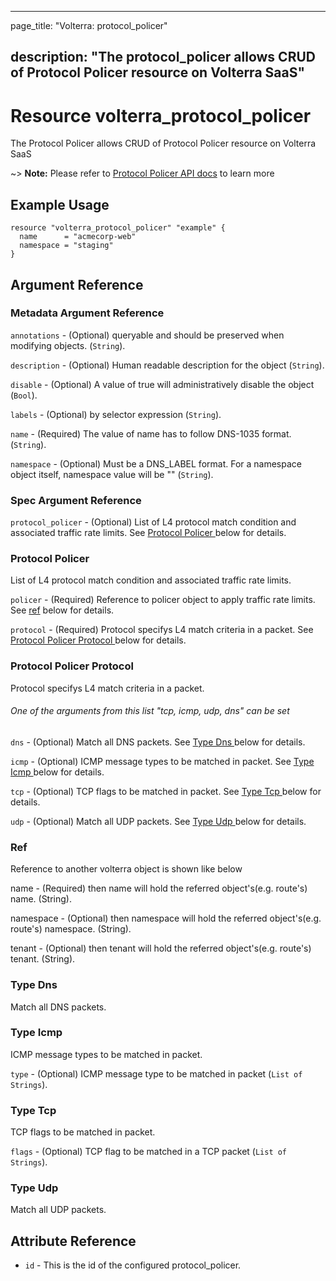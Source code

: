 ---

page_title: "Volterra: protocol_policer"

description: "The protocol_policer allows CRUD of Protocol Policer resource on Volterra SaaS"
---------------------------------------------------------------------------------------------

Resource volterra_protocol_policer
==================================

The Protocol Policer allows CRUD of Protocol Policer resource on Volterra SaaS

~> **Note:** Please refer to [Protocol Policer API docs](https://docs.cloud.f5.com/docs/api/protocol-policer) to learn more

Example Usage
-------------

```hcl
resource "volterra_protocol_policer" "example" {
  name      = "acmecorp-web"
  namespace = "staging"
}

```

Argument Reference
------------------

### Metadata Argument Reference

`annotations` - (Optional) queryable and should be preserved when modifying objects. (`String`).

`description` - (Optional) Human readable description for the object (`String`).

`disable` - (Optional) A value of true will administratively disable the object (`Bool`).

`labels` - (Optional) by selector expression (`String`).

`name` - (Required) The value of name has to follow DNS-1035 format. (`String`).

`namespace` - (Optional) Must be a DNS_LABEL format. For a namespace object itself, namespace value will be "" (`String`).

### Spec Argument Reference

`protocol_policer` - (Optional) List of L4 protocol match condition and associated traffic rate limits. See [Protocol Policer ](#protocol-policer) below for details.

### Protocol Policer

List of L4 protocol match condition and associated traffic rate limits.

`policer` - (Required) Reference to policer object to apply traffic rate limits. See [ref](#ref) below for details.

`protocol` - (Required) Protocol specifys L4 match criteria in a packet. See [Protocol Policer Protocol ](#protocol-policer-protocol) below for details.

### Protocol Policer Protocol

Protocol specifys L4 match criteria in a packet.

###### One of the arguments from this list "tcp, icmp, udp, dns" can be set

`dns` - (Optional) Match all DNS packets. See [Type Dns ](#type-dns) below for details.

`icmp` - (Optional) ICMP message types to be matched in packet. See [Type Icmp ](#type-icmp) below for details.

`tcp` - (Optional) TCP flags to be matched in packet. See [Type Tcp ](#type-tcp) below for details.

`udp` - (Optional) Match all UDP packets. See [Type Udp ](#type-udp) below for details.

### Ref

Reference to another volterra object is shown like below

name - (Required) then name will hold the referred object's(e.g. route's) name. (String).

namespace - (Optional) then namespace will hold the referred object's(e.g. route's) namespace. (String).

tenant - (Optional) then tenant will hold the referred object's(e.g. route's) tenant. (String).

### Type Dns

Match all DNS packets.

### Type Icmp

ICMP message types to be matched in packet.

`type` - (Optional) ICMP message type to be matched in packet (`List of Strings`).

### Type Tcp

TCP flags to be matched in packet.

`flags` - (Optional) TCP flag to be matched in a TCP packet (`List of Strings`).

### Type Udp

Match all UDP packets.

Attribute Reference
-------------------

-	`id` - This is the id of the configured protocol_policer.
